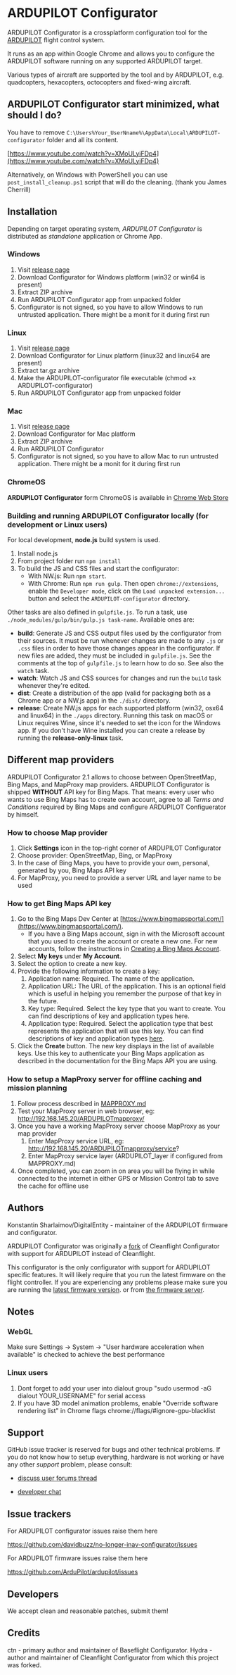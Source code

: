 # ARDUPILOT Configurator

ARDUPILOT Configurator is a crossplatform configuration tool for the [ARDUPILOT](https://github.com/ArduPilot/ardupilot) flight control system.

It runs as an app within Google Chrome and allows you to configure the ARDUPILOT software running on any supported ARDUPILOT target.

Various types of aircraft are supported by the tool and by ARDUPILOT, e.g. quadcopters, hexacopters, octocopters and fixed-wing aircraft.

## ARDUPILOT Configurator start minimized, what should I do?

You have to remove `C:\Users%Your_UserNname%\AppData\Local\ARDUPILOT-configurator` folder and all its content.

[https://www.youtube.com/watch?v=XMoULyiFDp4](https://www.youtube.com/watch?v=XMoULyiFDp4)

Alternatively, on Windows with PowerShell you can use `post_install_cleanup.ps1` script that will do the cleaning. (thank you James Cherrill)

## Installation

Depending on target operating system, _ARDUPILOT Configurator_ is distributed as _standalone_ application or Chrome App.

### Windows

1. Visit [release page](https://github.com/davidbuzz/no-longer-inav-configurator/releases)
1. Download Configurator for Windows platform (win32 or win64 is present)
1. Extract ZIP archive
1. Run ARDUPILOT Configurator app from unpacked folder
1. Configurator is not signed, so you have to allow Windows to run untrusted application. There might be a monit for it during first run 

### Linux

1. Visit [release page](https://github.com/davidbuzz/no-longer-inav-configurator/releases)
1. Download Configurator for Linux platform (linux32 and linux64 are present)
1. Extract tar.gz archive
1. Make the ARDUPILOT-configurator file executable (chmod +x ARDUPILOT-configurator)
1. Run ARDUPILOT Configurator app from unpacked folder

### Mac

1. Visit [release page](https://github.com/davidbuzz/no-longer-inav-configurator/releases)
1. Download Configurator for Mac platform
1. Extract ZIP archive
1. Run ARDUPILOT Configurator
1. Configurator is not signed, so you have to allow Mac to run untrusted application. There might be a monit for it during first run 

### ChromeOS

**ARDUPILOT Configurator** form ChromeOS is available in [Chrome Web Store](https://chrome.google.com/webstore/detail/ARDUPILOT-configurator/fmaidjmgkdkpafmbnmigkpdnpdhopgel)

### Building and running ARDUPILOT Configurator locally (for development or Linux users)

For local development, **node.js** build system is used.

1. Install node.js
1. From project folder run `npm install`
1. To build the JS and CSS files and start the configurator:
    - With NW.js: Run `npm start`.
    - With Chrome: Run `npm run gulp`. Then open `chrome://extensions`, enable
    the `Developer mode`, click on the `Load unpacked extension...` button and select the `ARDUPILOT-configurator` directory.

Other tasks are also defined in `gulpfile.js`. To run a task, use `./node_modules/gulp/bin/gulp.js task-name`. Available ones are:

- **build**: Generate JS and CSS output files used by the configurator from their sources. It must be run whenever changes are made to any `.js` or `.css` files in order to have those changes appear
in the configurator. If new files are added, they must be included in `gulpfile.js`. See the comments at the top of `gulpfile.js` to learn how to do so. See also the `watch` task.
- **watch**: Watch JS and CSS sources for changes and run the `build` task whenever they're edited.
- **dist**: Create a distribution of the app (valid for packaging both as a Chrome app or a NW.js app)
in the `./dist/` directory.
- **release**: Create NW.js apps for each supported platform (win32, osx64 and linux64) in the `./apps`
directory. Running this task on macOS or Linux requires Wine, since it's needed to set the icon
for the Windows app. If you don't have Wine installed you can create a release by running the **release-only-linux** task.

## Different map providers

ARDUPILOT Configurator 2.1 allows to choose between OpenStreetMap, Bing Maps, and MapProxy map providers. 
ARDUPILOT Configurator is shipped **WITHOUT** API key for Bing Maps. That means: every user who wants to use Bing Maps has to create own account, agree to all _Terms and Conditions_ required by Bing Maps and configure ARDUPILOT Configuerator by himself. 

### How to choose Map provider

1. Click **Settings** icon in the top-right corner of ARDUPILOT Configurator
1. Choose provider: OpenStreetMap, Bing, or MapProxy
1. In the case of Bing Maps, you have to provide your own, personal, generated by you, Bing Maps API key
1. For MapProxy, you need to provide a server URL and layer name to be used

### How to get Bing Maps API key

1. Go to the Bing Maps Dev Center at [https://www.bingmapsportal.com/](https://www.bingmapsportal.com/). 
    * If you have a Bing Maps account, sign in with the Microsoft account that you used to create the account or create a new one. For new accounts, follow the instructions in [Creating a Bing Maps Account](https://msdn.microsoft.com/library/gg650598.aspx).
1. Select **My keys** under **My Account**.
1. Select the option to create a new key.
1. Provide the following information to create a key:
    1. Application name: Required. The name of the application.
    1. Application URL: The URL of the application. This is an optional field which is useful in helping you remember the purpose of that key in the future.
    1. Key type: Required. Select the key type that you want to create. You can find descriptions of key and application types here. 
    1. Application type: Required. Select the application type that best represents the application that will use this key. You can find descriptions of key and application types [here](https://www.microsoft.com/maps/create-a-bing-maps-key.aspx). 
1. Click the **Create** button. The new key displays in the list of available keys. Use this key to authenticate your Bing Maps application as described in the documentation for the Bing Maps API you are using.

### How to setup a MapProxy server for offline caching and mission planning
1. Follow process described in [MAPPROXY.md](MAPPROXY.md)
1. Test your MapProxy server in web browser, eg: http://192.168.145.20/ARDUPILOTmapproxy/
1. Once you have a working MapProxy server choose MapProxy as your map provider
	1. Enter MapProxy service URL, eg: http://192.168.145.20/ARDUPILOTmapproxy/service?
	1. Enter MapProxy service layer (ARDUPILOT_layer if configured from MAPPROXY.md)
1. Once completed, you can zoom in on area you will be flying in while connected to the internet in either GPS or Mission Control tab to save the cache for offline use

## Authors

Konstantin Sharlaimov/DigitalEntity - maintainer of the ARDUPILOT firmware and configurator.

ARDUPILOT Configurator was originally a [fork](#credits) of Cleanflight Configurator with support for ARDUPILOT instead of Cleanflight.

This configurator is the only configurator with support for ARDUPILOT specific features. It will likely require that you run the latest firmware on the flight controller.
If you are experiencing any problems please make sure you are running the [latest firmware version](https://github.com/ArduPilot/ardupilot). or from [the firmware server](https://firmware.ardupilot.org/).

## Notes

### WebGL

Make sure Settings -> System -> "User hardware acceleration when available" is checked to achieve the best performance

### Linux users

1. Dont forget to add your user into dialout group "sudo usermod -aG dialout YOUR_USERNAME" for serial access
2. If you have 3D model animation problems, enable "Override software rendering list" in Chrome flags chrome://flags/#ignore-gpu-blacklist

## Support

GitHub issue tracker is reserved for bugs and other technical problems. If you do not know how to setup
everything, hardware is not working or have any other _support_ problem, please consult:

* [discuss user forums thread](https://discuss.ardupilot.org/)

* [developer chat](https://ardupilot.org/dev/docs/ardupilot-discord-server.html)

## Issue trackers

For ARDUPILOT configurator issues raise them here

https://github.com/davidbuzz/no-longer-inav-configurator/issues

For ARDUPILOT firmware issues raise them here

https://github.com/ArduPilot/ardupilot/issues

## Developers

We accept clean and reasonable patches, submit them!

## Credits

ctn - primary author and maintainer of Baseflight Configurator.
Hydra - author and maintainer of Cleanflight Configurator from which this project was forked.
